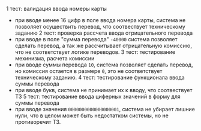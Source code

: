 1 тест: валидация ввода номеры карты
- при вводе менее 16 цифр в поле ввода номера карты, система не позволяет осуществить перевод, что соотвествует техническому заданию
2 тест: проверка рассчета ввода отрицательного перевода
- при вводе в поле "сумма перевода" `-40000` система позволяет сделать перевод, а так же рассчитывает отрицательную комиссию, что не соответствует логике переводов.
3 тест: тестирование мехинизма, расчета комиссии
- при вводе суммы перевода `10`, система позволяет сделать перевод, но комиссия остается в размере `0`, это не соответствует техническому заданию.
4 тест: тестирование функционала ввода суммы перевода
- при вводе букв, система не принимает их к вводу, что соотвествует ТЗ
5 тест: тестирование ввода циферных значений в форму для суммы перевода
- при вводе значения `0000000000000000001`, система не убирает лишние нули, что в целом может быть недостатком системы, но не противоречит ТЗ.
